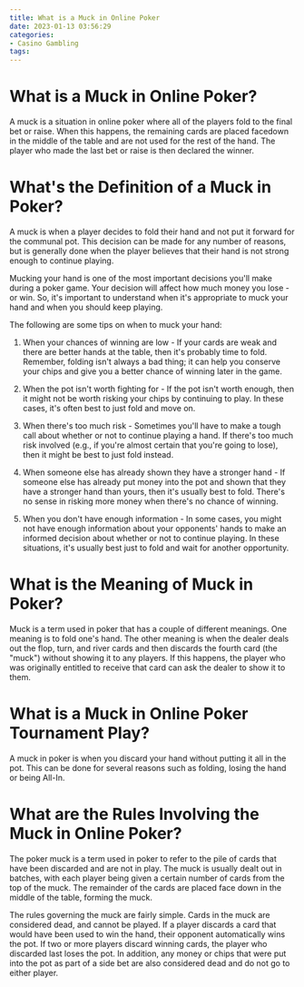 ```yaml
---
title: What is a Muck in Online Poker
date: 2023-01-13 03:56:29
categories:
- Casino Gambling
tags:
---
```



#  What is a Muck in Online Poker?

A muck is a situation in online poker where all of the players fold to the final bet or raise. When this happens, the remaining cards are placed facedown in the middle of the table and are not used for the rest of the hand. The player who made the last bet or raise is then declared the winner.

#  What's the Definition of a Muck in Poker?

A muck is when a player decides to fold their hand and not put it forward for the communal pot. This decision can be made for any number of reasons, but is generally done when the player believes that their hand is not strong enough to continue playing.

Mucking your hand is one of the most important decisions you'll make during a poker game. Your decision will affect how much money you lose - or win. So, it's important to understand when it's appropriate to muck your hand and when you should keep playing.

The following are some tips on when to muck your hand:

1) When your chances of winning are low - If your cards are weak and there are better hands at the table, then it's probably time to fold. Remember, folding isn't always a bad thing; it can help you conserve your chips and give you a better chance of winning later in the game.

2) When the pot isn't worth fighting for - If the pot isn't worth enough, then it might not be worth risking your chips by continuing to play. In these cases, it's often best to just fold and move on.

3) When there's too much risk - Sometimes you'll have to make a tough call about whether or not to continue playing a hand. If there's too much risk involved (e.g., if you're almost certain that you're going to lose), then it might be best to just fold instead.

4) When someone else has already shown they have a stronger hand - If someone else has already put money into the pot and shown that they have a stronger hand than yours, then it's usually best to fold. There's no sense in risking more money when there's no chance of winning.

5) When you don't have enough information - In some cases, you might not have enough information about your opponents' hands to make an informed decision about whether or not to continue playing. In these situations, it's usually best just to fold and wait for another opportunity.

#  What is the Meaning of Muck in Poker? 

Muck is a term used in poker that has a couple of different meanings. One meaning is to fold one's hand. The other meaning is when the dealer deals out the flop, turn, and river cards and then discards the fourth card (the "muck") without showing it to any players. If this happens, the player who was originally entitled to receive that card can ask the dealer to show it to them.

#  What is a Muck in Online Poker Tournament Play?

A muck in poker is when you discard your hand without putting it all in the pot. This can be done for several reasons such as folding, losing the hand or being All-In.

#  What are the Rules Involving the Muck in Online Poker?

The poker muck is a term used in poker to refer to the pile of cards that have been discarded and are not in play. The muck is usually dealt out in batches, with each player being given a certain number of cards from the top of the muck. The remainder of the cards are placed face down in the middle of the table, forming the muck.

The rules governing the muck are fairly simple. Cards in the muck are considered dead, and cannot be played. If a player discards a card that would have been used to win the hand, their opponent automatically wins the pot. If two or more players discard winning cards, the player who discarded last loses the pot. In addition, any money or chips that were put into the pot as part of a side bet are also considered dead and do not go to either player.